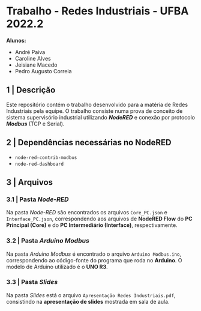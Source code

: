 # Trabalho - Redes Industriais - UFBA 2022.2

**Alunos:**
*   André Paiva
*   Caroline Alves
*   Jeisiane Macedo
*   Pedro Augusto Correia

## 1 | Descrição

Este repositório contém o trabalho desenvolvido para a matéria de Redes Industriais pela equipe. O trabalho consiste numa prova de conceito de sistema supervisório industrial utilizando ***NodeRED*** e conexão por protocolo ***Modbus*** (TCP e Serial).

## 2 | Dependências necessárias no NodeRED

*   `node-red-contrib-modbus`
*   `node-red-dashboard`

## 3 | Arquivos

### 3.1 | Pasta *Node-RED*

Na pasta *Node-RED* são encontrados os arquivos `Core_PC.json` e `Interface_PC.json`, correspondendo aos arquivos de **NodeRED Flow** do **PC Principal (Core)** e do **PC Intermediário (Interface)**, respectivamente.

### 3.2 | Pasta *Arduino Modbus*

Na pasta *Arduino Modbus* é encontrado o arquivo `Arduino Modbus.ino`, correspondendo ao código-fonte do programa que roda no **Arduino**. O modelo de Arduino utilizado é o **UNO R3**.

### 3.3 | Pasta *Slides*

Na pasta *Slides* está o arquivo `Apresentação Redes Industriais.pdf`, consistindo na **apresentação de slides** mostrada em sala de aula.